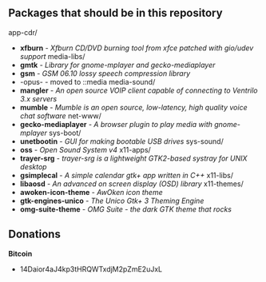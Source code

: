 ## Packages that should be in this repository

app-cdr/
* **xfburn** - _Xfburn CD/DVD burning tool from xfce patched with gio/udev support_
media-libs/
* **gmtk** - _Library for gnome-mplayer and gecko-mediaplayer_
* **gsm** - _GSM 06.10 lossy speech compression library_
* -opus- - moved to ::media
media-sound/
* **mangler** - _An open source VOIP client capable of connecting to Ventrilo 3.x servers_
* **mumble** - _Mumble is an open source, low-latency, high quality voice chat software_
net-www/
* **gecko-mediaplayer** - _A browser plugin to play media with gnome-mplayer_
sys-boot/
* **unetbootin** - _GUI for making bootable USB drives_
sys-sound/
* **oss** - _Open Sound System v4_
x11-apps/
* **trayer-srg** - _trayer-srg is a lightweight GTK2-based systray for UNIX desktop_
* **gsimplecal** - _A simple calendar gtk+ app written in C++_
x11-libs/
* **libaosd** - _An advanced on screen display (OSD) library_
x11-themes/
* **awoken-icon-theme** - _AwOken icon theme_
* **gtk-engines-unico** - _The Unico Gtk+ 3 Theming Engine_
* **omg-suite-theme** - _OMG Suite - the dark GTK theme that rocks_

## Donations

**Bitcoin**
+ 14Daior4aJ4kp3tHRQWTxdjM2pZmE2uJxL
